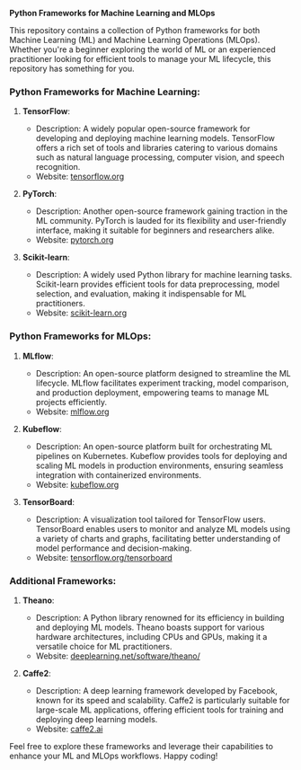 **Python Frameworks for Machine Learning and MLOps**

This repository contains a collection of Python frameworks for both Machine Learning (ML) and Machine Learning Operations (MLOps). Whether you're a beginner exploring the world of ML or an experienced practitioner looking for efficient tools to manage your ML lifecycle, this repository has something for you.

### Python Frameworks for Machine Learning:

1. **TensorFlow**:
   - Description: A widely popular open-source framework for developing and deploying machine learning models. TensorFlow offers a rich set of tools and libraries catering to various domains such as natural language processing, computer vision, and speech recognition.
   - Website: [tensorflow.org](https://www.tensorflow.org/)

2. **PyTorch**:
   - Description: Another open-source framework gaining traction in the ML community. PyTorch is lauded for its flexibility and user-friendly interface, making it suitable for beginners and researchers alike.
   - Website: [pytorch.org](https://pytorch.org/)

3. **Scikit-learn**:
   - Description: A widely used Python library for machine learning tasks. Scikit-learn provides efficient tools for data preprocessing, model selection, and evaluation, making it indispensable for ML practitioners.
   - Website: [scikit-learn.org](https://scikit-learn.org/)

### Python Frameworks for MLOps:

1. **MLflow**:
   - Description: An open-source platform designed to streamline the ML lifecycle. MLflow facilitates experiment tracking, model comparison, and production deployment, empowering teams to manage ML projects efficiently.
   - Website: [mlflow.org](https://mlflow.org/)

2. **Kubeflow**:
   - Description: An open-source platform built for orchestrating ML pipelines on Kubernetes. Kubeflow provides tools for deploying and scaling ML models in production environments, ensuring seamless integration with containerized environments.
   - Website: [kubeflow.org](https://kubeflow.org/)

3. **TensorBoard**:
   - Description: A visualization tool tailored for TensorFlow users. TensorBoard enables users to monitor and analyze ML models using a variety of charts and graphs, facilitating better understanding of model performance and decision-making.
   - Website: [tensorflow.org/tensorboard](https://www.tensorflow.org/tensorboard)

### Additional Frameworks:

1. **Theano**:
   - Description: A Python library renowned for its efficiency in building and deploying ML models. Theano boasts support for various hardware architectures, including CPUs and GPUs, making it a versatile choice for ML practitioners.
   - Website: [deeplearning.net/software/theano/](https://deeplearning.net/software/theano/)

2. **Caffe2**:
   - Description: A deep learning framework developed by Facebook, known for its speed and scalability. Caffe2 is particularly suitable for large-scale ML applications, offering efficient tools for training and deploying deep learning models.
   - Website: [caffe2.ai](https://caffe2.ai/)

Feel free to explore these frameworks and leverage their capabilities to enhance your ML and MLOps workflows. Happy coding!



